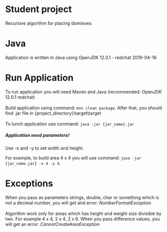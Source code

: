 # Student project

Recursive algorithm for placing dominoes

# Java

Application is written in Java  using OpenJDK 12.0.1 - redchat 2019-04-16

# Run Application 

To run application you will need Maven and Java (recommended: OpenJDK 12.0.1 redchat)
\
\
Build application using command: `mvn clean package`. After that, you should find .jar file in {project_directory}\target\target
\
\
To lunch application use command: `java -jar {jar_name}.jar`

##### Application need parameters! 
Use -x and -y to set width and height.

For example, to build area 4 x 4 you will use command: `java -jar {jar_name.jar} -x 4 -y 4`.

# Exceptions 
When you pass as parameters strings, double, char or something which is not a decimal number, you will get and error: *NumberFormatException*
\
\
Algorithm work only for areas which has height and weight size divisible by two. For example 4 x 4, 2 x 4, 2 x 6. When you pass difference values, you will get an error: *CannotCreateAreaException* 
